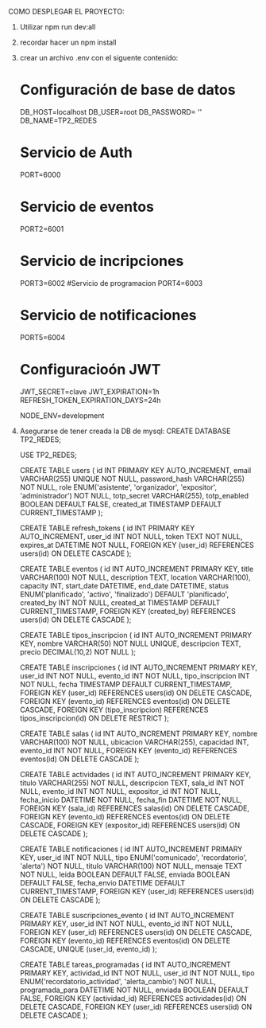 COMO DESPLEGAR EL PROYECTO:

1. Utilizar npm run dev:all 
2. recordar hacer un npm install
3. crear un archivo .env con el siguente contenido:
    # Configuración de base de datos
    DB_HOST=localhost
    DB_USER=root
    DB_PASSWORD= ''
    DB_NAME=TP2_REDES

    # Servicio de Auth
    PORT=6000
    # Servicio de eventos
    PORT2=6001
    # Servicio de incripciones
    PORT3=6002
    #Servicio de programacion
    PORT4=6003
    # Servicio de notificaciones
    PORT5=6004

    # Configuracioón JWT
    JWT_SECRET=clave
    JWT_EXPIRATION=1h
    REFRESH_TOKEN_EXPIRATION_DAYS=24h

    NODE_ENV=development
4. Asegurarse de tener creada la DB de mysql:
    CREATE DATABASE TP2_REDES;

    USE TP2_REDES;

    CREATE TABLE users (
    id INT PRIMARY KEY AUTO_INCREMENT,
    email VARCHAR(255) UNIQUE NOT NULL,
    password_hash VARCHAR(255) NOT NULL,
    role ENUM('asistente', 'organizador', 'expositor', 'administrador') NOT NULL,
    totp_secret VARCHAR(255),
    totp_enabled BOOLEAN DEFAULT FALSE,
    created_at TIMESTAMP DEFAULT CURRENT_TIMESTAMP
    );

    CREATE TABLE refresh_tokens (
    id INT PRIMARY KEY AUTO_INCREMENT,
    user_id INT NOT NULL,
    token TEXT NOT NULL,
    expires_at DATETIME NOT NULL,
    FOREIGN KEY (user_id) REFERENCES users(id) ON DELETE CASCADE
    );

    CREATE TABLE eventos (
    id INT AUTO_INCREMENT PRIMARY KEY,
    title VARCHAR(100) NOT NULL,
    description TEXT,
    location VARCHAR(100),
    capacity INT,
    start_date DATETIME,
    end_date DATETIME,
    status ENUM('planificado', 'activo', 'finalizado') DEFAULT 'planificado',
    created_by INT NOT NULL, 
    created_at TIMESTAMP DEFAULT CURRENT_TIMESTAMP,
    FOREIGN KEY (created_by) REFERENCES users(id) ON DELETE CASCADE
    );

    CREATE TABLE tipos_inscripcion (
    id INT AUTO_INCREMENT PRIMARY KEY,
    nombre VARCHAR(50) NOT NULL UNIQUE,
    descripcion TEXT,
    precio DECIMAL(10,2) NOT NULL
    );

    CREATE TABLE inscripciones (
    id INT AUTO_INCREMENT PRIMARY KEY,
    user_id INT NOT NULL,
    evento_id INT NOT NULL,
    tipo_inscripcion INT NOT NULL,
    fecha TIMESTAMP DEFAULT CURRENT_TIMESTAMP,
    FOREIGN KEY (user_id) REFERENCES users(id) ON DELETE CASCADE,
    FOREIGN KEY (evento_id) REFERENCES eventos(id) ON DELETE CASCADE,
    FOREIGN KEY (tipo_inscripcion) REFERENCES tipos_inscripcion(id) ON DELETE RESTRICT
    );

    CREATE TABLE salas (
    id INT AUTO_INCREMENT PRIMARY KEY,
    nombre VARCHAR(100) NOT NULL,
    ubicacion VARCHAR(255),
    capacidad INT,
    evento_id INT NOT NULL,
    FOREIGN KEY (evento_id) REFERENCES eventos(id) ON DELETE CASCADE
    );

    CREATE TABLE actividades (
    id INT AUTO_INCREMENT PRIMARY KEY,
    titulo VARCHAR(255) NOT NULL,
    descripcion TEXT,
    sala_id INT NOT NULL,
    evento_id INT NOT NULL,
    expositor_id INT NOT NULL,
    fecha_inicio DATETIME NOT NULL,
    fecha_fin DATETIME NOT NULL,
    FOREIGN KEY (sala_id) REFERENCES salas(id) ON DELETE CASCADE,
    FOREIGN KEY (evento_id) REFERENCES eventos(id) ON DELETE CASCADE,
    FOREIGN KEY (expositor_id) REFERENCES users(id) ON DELETE CASCADE
    );

    CREATE TABLE notificaciones (
    id INT AUTO_INCREMENT PRIMARY KEY,
    user_id INT NOT NULL,
    tipo ENUM('comunicado', 'recordatorio', 'alerta') NOT NULL,
    titulo VARCHAR(100) NOT NULL,
    mensaje TEXT NOT NULL,
    leida BOOLEAN DEFAULT FALSE,
    enviada BOOLEAN DEFAULT FALSE,
    fecha_envio DATETIME DEFAULT CURRENT_TIMESTAMP,
    FOREIGN KEY (user_id) REFERENCES users(id) ON DELETE CASCADE
    );

    CREATE TABLE suscripciones_evento (
    id INT AUTO_INCREMENT PRIMARY KEY,
    user_id INT NOT NULL,
    evento_id INT NOT NULL,
    FOREIGN KEY (user_id) REFERENCES users(id) ON DELETE CASCADE,
    FOREIGN KEY (evento_id) REFERENCES eventos(id) ON DELETE CASCADE,
    UNIQUE (user_id, evento_id)
    );

    CREATE TABLE tareas_programadas (
    id INT AUTO_INCREMENT PRIMARY KEY,
    actividad_id INT NOT NULL,
    user_id INT NOT NULL,
    tipo ENUM('recordatorio_actividad', 'alerta_cambio') NOT NULL,
    programada_para DATETIME NOT NULL,
    enviada BOOLEAN DEFAULT FALSE,
    FOREIGN KEY (actividad_id) REFERENCES actividades(id) ON DELETE CASCADE,
    FOREIGN KEY (user_id) REFERENCES users(id) ON DELETE CASCADE
    );